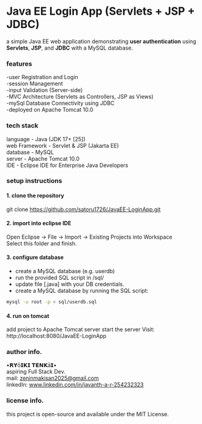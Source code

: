 # Java EE Login App (Servlets + JSP + JDBC)
a simple Java EE web application demonstrating **user authentication** using **Servlets**, **JSP**, and **JDBC** with a MySQL database.
### features
-user Registration and Login<br>
-session Management<br>
-input Validation (Server-side)<br>
-MVC Architecture (Servlets as Controllers, JSP as Views)<br>
-mySql Database Connectivity using JDBC<br>
-deployed on Apache Tomcat 10.0
### tech stack
language - Java (JDK 17+ [25])
<br>
web Framework - Servlet & JSP (Jakarta EE)
<br> 
database - MySQL 
<br> 
server - Apache Tomcat 10.0
<br> 
IDE - Eclipse IDE for Enterprise Java Developers
### setup instructions
#### 1. clone the repository
git clone https://github.com/satoru1726/JavaEE-LoginApp.git 
#### 2. import into eclipse IDE
Open Eclipse → File → Import → Existing Projects into Workspace <br> Select this folder and finish.
#### 3. configure database
- create a MySQL database (e.g. userdb)
- run the provided SQL script in /sql/ 
- update file [.java] with your DB credentials.
- create a MySQL database by running the SQL script:
``` bash
mysql -u root -p < sql/userdb.sql
```
#### 4. run on tomcat
add project to Apache Tomcat server
start the server
Visit: http://localhost:8080/JavaEE-LoginApp
### author info.
•𝗥𝗬ō𝗜𝗞𝗜 𝗧𝗘𝗡𝗞ā𝗜•
<br>
aspiring Full Stack Dev.
<br>
mail: zeninmakisan2025@gmail.com
<br>
linkedIn: www.linkedin.com/in/jayanth-a-r-254232323 
### license info.
this project is open-source and available under the MIT License.
